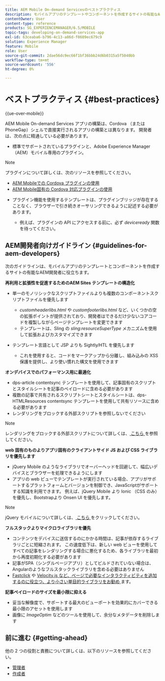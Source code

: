 ```yaml
---
title: AEM Mobile On-demand Servicesのベストプラクティス
description: モバイルアプリのテンプレートやコンポーネントを作成するサイトの有能なAdobe Experience Manager（AEM）開発者に役立つ、ベストプラクティスとガイドラインについて説明します。
contentOwner: User
content-type: reference
products: SG_EXPERIENCEMANAGER/6.5/MOBILE
topic-tags: developing-on-demand-services-app
exl-id: 63ceaba6-b796-4c13-a86d-f0609ec679c9
solution: Experience Manager
feature: Mobile
role: User
source-git-commit: 2dae56dc9ec66f1bf36bbb24d6b0315a5f5040bb
workflow-type: tm+mt
source-wordcount: '556'
ht-degree: 0%

---
```


# ベストプラクティス {#best-practices}

{{ue-over-mobile}}

AEM Mobile On-demand Services アプリの構築は、Cordova （または PhoneGap）シェルで直接実行されるアプリの構築とは異なります。 開発者は、次の点に精通している必要があります。

* 標準でサポートされているプラグインと、Adobe Experience Manager（AEM）モバイル専用のプラグイン。

>[!NOTE]
>
>プラグインについて詳しくは、次のリソースを参照してください。
>
>* [AEM Mobileでの Cordova プラグインの使用 ](https://helpx.adobe.com/digital-publishing-solution/help/cordova-api.html)
>* [AEM Mobile固有の Cordova 対応プラグインの使用 ](https://helpx.adobe.com/digital-publishing-solution/help/app-runtime-api.html)
>

* プラグイン機能を使用するテンプレートは、プラグインブリッジが存在することなく、ブラウザーで引き続きオーサリングできるように記述する必要があります。

   * 例えば、プラグインの API にアクセスする前に、必ず *deviceready* 関数を待ってください。

## AEM開発者向けガイドライン {#guidelines-for-aem-developers}

次のガイドラインは、モバイルアプリのテンプレートとコンポーネントを作成するサイトの有能なAEM開発者に役立ちます。

**再利用と拡張性を促進するためのAEM Sites テンプレートの構造化**

* 単一のモノリシックなスクリプトファイルよりも複数のコンポーネントスクリプトファイルを優先します

   * *customheaderlibs.html* や *customfooterlibs.html* など、いくつかの空の拡張ポイントが提供されており、開発者はできるだけ少ないコアコードを複製しながらページテンプレートを変更できます
   * テンプレートは、Sling の *sling:resourceSuperType* メカニズムを使用して拡張およびカスタマイズできます

* テンプレート言語として JSP よりも Sightly/HTL を優先します

   * これを使用すると、コードをマークアップから分離し、組み込みの XSS 保護を提供し、より使い慣れた構文を使用できます

**オンデバイスでのパフォーマンス用に最適化**

* dps-article contentsync テンプレートを使用して、記事固有のスクリプトとスタイルシートを記事のペイロードに含める必要があります
* 複数の記事で共有されるスクリプトシートとスタイルシートは、dps-HTMLResources contentsync テンプレートを使用して共有リソースに含める必要があります
* レンダリングをブロックする外部スクリプトを参照しないでください

>[!NOTE]
>
>レンダリングをブロックする外部スクリプトについて詳しくは、[ こちら ](https://developers.google.com/speed/docs/insights/BlockingJS) を参照してください。

**web 固有のものよりアプリ固有のクライアントサイド JS および CSS ライブラリを優先します**

* jQuery Mobile のようなライブラリでオーバーヘッドを回避して、幅広いデバイスとブラウザーを処理できるようにします
* アプリの web ビューでテンプレートが実行されている場合、アプリがサポートするプラットフォームとバージョンを制御でき、JavaScriptがサポートする知識を利用できます。 例えば、jQuery Mobile より Ionic （CSS のみ）を優先し、Bootstrapより Onsen UI を優先します。

>[!NOTE]
>
>jQuery モバイルについて詳しくは、[ こちら ](https://jquerymobile.com/browser-support/1.4/) をクリックしてください。

**フルスタックよりマイクロライブラリを優先**

* コンテンツをデバイスに送信するのにかかる時間は、記事が依存するライブラリごとに短縮されます。 この速度低下は、新しい web ビューを使用してすべての記事をレンダリングする場合に悪化するため、各ライブラリを最初から再度初期化する必要があります
* 記事がSPA（シングルページアプリ）としてビルドされていない場合は、Angularのようなフルスタックライブラリを含める必要はありません
* [Fastclick](https://github.com/ftlabs/fastclick) や [Velocity.js など、ページで必要なインタラクティビティを追加するのに役立つ、より小さい単目的ライブラリをお勧め ](https://velocityjs.org) ます。

**記事ペイロードのサイズを最小限に抑える**

* 妥当な解像度で、サポートする最大のビューポートを効果的にカバーできる最小限のアセットを使用します
* 画像に *ImageOptim* などのツールを使用して、余分なメタデータを削除します

## 前に進む {#getting-ahead}

他の 2 つの役割と責務について詳しくは、以下のリソースを参照してください。

* [管理者](/help/mobile/aem-mobile.md)
* [作成者](/help/mobile/aem-mobile-on-demand.md)
